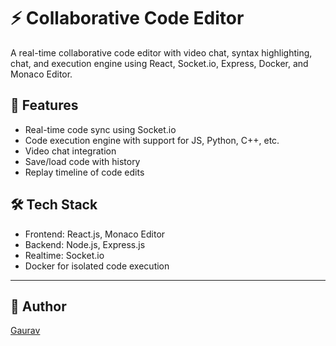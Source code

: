 # ⚡ Collaborative Code Editor

A real-time collaborative code editor with video chat, syntax highlighting, chat, and execution engine using React, Socket.io, Express, Docker, and Monaco Editor.

## 🚀 Features

- Real-time code sync using Socket.io
- Code execution engine with support for JS, Python, C++, etc.
- Video chat integration
- Save/load code with history
- Replay timeline of code edits

## 🛠 Tech Stack

- Frontend: React.js, Monaco Editor
- Backend: Node.js, Express.js
- Realtime: Socket.io
- Docker for isolated code execution

---

## 🧠 Author

[Gaurav](https://github.com/YOUR_USERNAME)
